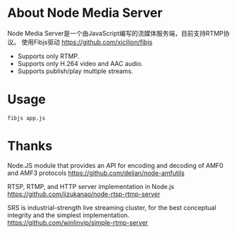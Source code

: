 # About Node Media Server
Node Media Server是一个由JavaScript编写的流媒体服务端，目前支持RTMP协议。
使用Fibjs驱动 https://github.com/xicilion/fibjs

 - Supports only RTMP.
 - Supports only H.264 video and AAC audio.
 - Supports publish/play multiple streams.

# Usage
    fibjs app.js

# Thanks
Node.JS module that provides an API for encoding and decoding of AMF0 and AMF3 protocols
https://github.com/delian/node-amfutils 

RTSP, RTMP, and HTTP server implementation in Node.js
https://github.com/iizukanao/node-rtsp-rtmp-server

SRS is industrial-strength live streaming cluster, for the best conceptual integrity and the simplest implementation.
https://github.com/winlinvip/simple-rtmp-server
